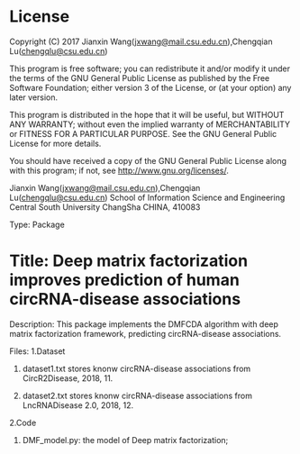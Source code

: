 # License

Copyright (C) 2017 Jianxin Wang(jxwang@mail.csu.edu.cn),Chengqian Lu(chengqlu@csu.edu.cn)

This program is free software; you can redistribute it and/or
modify it under the terms of the GNU General Public License
as published by the Free Software Foundation; either version 3
of the License, or (at your option) any later version.

This program is distributed in the hope that it will be useful,
but WITHOUT ANY WARRANTY; without even the implied warranty of
MERCHANTABILITY or FITNESS FOR A PARTICULAR PURPOSE.  See the
GNU General Public License for more details.

You should have received a copy of the GNU General Public License
along with this program; if not, see <http://www.gnu.org/licenses/>.

Jianxin Wang(jxwang@mail.csu.edu.cn),Chengqian Lu(chengqlu@csu.edu.cn)
School of Information Science and Engineering
Central South University
ChangSha
CHINA, 410083

Type: Package

# Title: Deep matrix factorization improves prediction of human circRNA-disease associations

Description: This package implements the DMFCDA algorithm with deep matrix factorization framework, predicting circRNA-disease 
associations.

Files:
1.Dataset

1) dataset1.txt stores knonw circRNA-disease associations from CircR2Disease, 2018, 11.

2) dataset2.txt stores knonw circRNA-disease associations from LncRNADisease 2.0, 2018, 12.


2.Code
1) DMF_model.py: the model of Deep matrix factorization; 